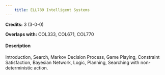 ```yaml
---
    title: ELL789 Intelligent Systems
---
```

**Credits:** 3 (3-0-0)



**Overlaps with:** COL333, COL671, COL770

#### Description 
Introduction, Search, Markov Decision Process, Game Playing, Constraint Satisfaction, Bayesian Network, Logic, Planning, Searching with non-deterministic action.